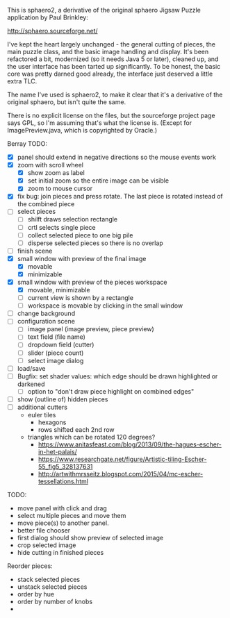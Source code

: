 This is sphaero2, a derivative of the original sphaero Jigsaw Puzzle
application by Paul Brinkley:

http://sphaero.sourceforge.net/

I've kept the heart largely unchanged - the general cutting of pieces,
the main puzzle class, and the basic image handling and display. It's
been refactored a bit, modernized (so it needs Java 5 or later),
cleaned up, and the user interface has been tarted up significantly. To
be honest, the basic core was pretty darned good already, the interface
just deserved a little extra TLC.

The name I've used is sphaero2, to make it clear that it's a derivative
of the original sphaero, but isn't quite the same.

There is no explicit license on the files, but the sourceforge project
page says GPL, so I'm assuming that's what the license is. (Except for
ImagePreview.java, which is copyrighted by Oracle.)


Berray TODO:
* [x] panel should extend in negative directions so the mouse events work
* [x] zoom with scroll wheel
  * [x] show zoom as label
  * [x] set initial zoom so the entire image can be visible
  * [x] zoom to mouse cursor
* [x] fix bug: join pieces and press rotate. The last piece is rotated instead of the combined piece 
* [ ] select pieces
  * [ ] shilft draws selection rectangle
  * [ ] crtl selects single piece
  * [ ] collect selected piece to one big pile
  * [ ] disperse selected pieces so there is no overlap
* [ ] finish scene
* [x] small window with preview of the final image
  * [x] movable
  * [x] minimizable
* [x] small window with preview of the pieces workspace
  * [x] movable, minimizable
  * [ ] current view is shown by a rectangle
  * [ ] workspace is movable by clicking in the small window
* [ ] change background
* [ ] configuration scene
  * [ ] image panel (image preview, piece preview)
  * [ ] text field (file name)
  * [ ] dropdown field (cutter)
  * [ ] slider (piece count)
  * [ ] select image dialog
* [ ] load/save
* [ ] Bugfix: set shader values: which edge should be drawn highlighted or darkened
  * [ ] option to "don't draw piece highlight on combined edges"
* [ ] show (outline of) hidden pieces
* [ ] additional cutters
  * euler tiles
    * hexagons
    * rows shifted each 2nd row
  * triangles which can be rotated 120 degrees?
    * https://www.anitasfeast.com/blog/2013/09/the-hagues-escher-in-het-palais/
    * https://www.researchgate.net/figure/Artistic-tiling-Escher-55_fig5_328137631
    * http://artwithmrsseitz.blogspot.com/2015/04/mc-escher-tessellations.html



TODO:
* move panel with click and drag
* select multiple pieces and move them
* move piece(s) to another panel.
* better file chooser
* first dialog should show preview of selected image
* crop selected image
* hide cutting in finished pieces

Reorder pieces:
* stack selected pieces
* unstack selected pieces
* order by hue
* order by number of knobs
* 